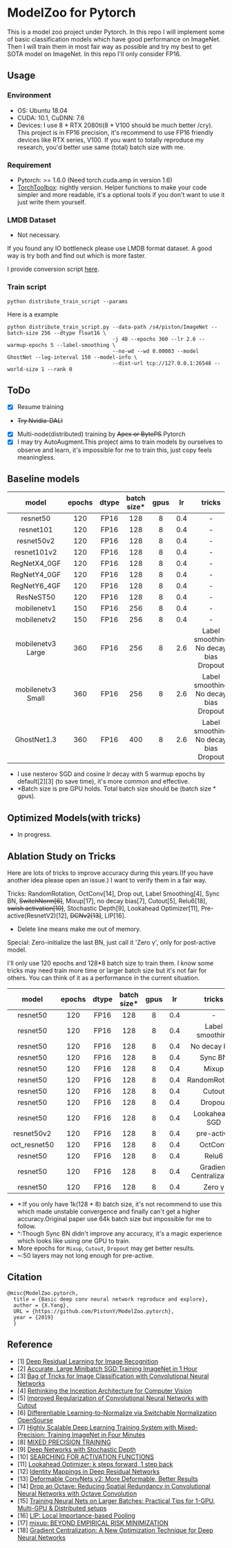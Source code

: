 # ModelZoo for Pytorch

This is a model zoo project under Pytorch. In this repo I will implement some of basic classification
models which have good performance on ImageNet. Then I will train them in most fair way as possible and
try my best to get SOTA model on ImageNet. In this repo I'll only consider FP16.


## Usage
### Environment
- OS: Ubuntu 18.04
- CUDA: 10.1, CuDNN: 7.6
- Devices: I use 8 * RTX 2080ti(8 * V100 should be much better /cry). This project is in FP16 precision, it's recommend to use FP16 friendly devices like 
RTX series, V100. If you want to totally reproduce my research, you'd better use same (total) batch size with me.

### Requirement
- Pytorch: >= 1.6.0 (Need torch.cuda.amp in version 1.6)
- [TorchToolbox](https://github.com/deeplearningforfun/torch-toolbox): nightly version.
Helper functions to make your code simpler and more readable, it's a optional tools
if you don't want to use it just write them yourself.

### LMDB Dataset
- Not necessary.

If you found any IO bottleneck please use LMDB format dataset. A good way is try both and find out
which is more faster.

I provide conversion script [here](scripts/generate_LMDB_dataset.py).

### Train script
```shell
python distribute_train_script --params
```
Here is a example
```shell
python distribute_train_script.py --data-path /s4/piston/ImageNet --batch-size 256 --dtype float16 \
                                  -j 48 --epochs 360 --lr 2.6 --warmup-epochs 5 --label-smoothing \
                                  --no-wd --wd 0.00003 --model GhostNet --log-interval 150 --model-info \
                                  --dist-url tcp://127.0.0.1:26548 --world-size 1 --rank 0
```

## ToDo
- [x] Resume training
- ~~Try Nvidia-DALI~~
- [x] Multi-node(distributed) training by ~~Apex or BytePS~~ Pytorch
- [x] I may try AutoAugment.This project aims to train models by ourselves to observe and learn,
     it's impossible for me to train this, just copy feels meaningless.

## Baseline models

|model | epochs| dtype |batch size*|gpus  | lr  |  tricks|Params(M)/FLOPs  |top1/top5  |params/logs|
|:----:|:-----:|:-----:|:---------:|:----:|:---:|:------:|:---------------:|:---------:|:---------:|
|resnet50|120  |FP16   |128        |  8   |0.4  | -      | 25.6/4.1G       |77.36/-    |[Google Drive](https://drive.google.com/drive/folders/1orshUNj-4LroO2q-vyd45c_Iz7alQ50M?usp=sharing)|
|resnet101|120 |FP16   |128        |  8   |0.4  | -      | 44.7/7.8G       |79.13/94.38|[Google Drive](https://drive.google.com/drive/folders/1nmdpX39_9KidxxUXuL0uDYpDGjavQS0M?usp=sharing)|
|resnet50v2|120|FP16   |128        |  8   |0.4  | -      | 25.6/4.1G       |77.06/93.44|[Google Drive](https://drive.google.com/drive/folders/1W_GBANCv0eOQaTmDFZ-NrNJlUay5NP-C?usp=sharing)|
|resnet101v2|120|FP16  |128        |  8   |0.4  | -      | 44.6/7.8G       |78.90/94.39|[Google Drive](https://drive.google.com/drive/folders/1L4r5S9MciLUkBzzjZwZ-vlC2xH1O1Csj?usp=sharing)|
|RegNetX4_0GF|120|FP16 |128        |  8   |0.4  | -      | 22.2/4.0G       |78.40/94.04||
|RegNetY4_0GF|120|FP16 |128        |  8   |0.4  | -      | 22.1/4.0G       |79.22/94.57||
|RegNetY6_4GF|120|FP16 |128        |  8   |0.4  | -      | 31.2/6.4G       |79.69/94.82||
|ResNeST50   |120|FP16 |128        |  8   |0.4  | -      | 27.5/4.1G       |78.62/94.28||
|mobilenetv1|150|FP16  |256        |  8   |0.4  | -      | 4.3/572.2M     |72.17/90.70|[Google Drive](https://drive.google.com/drive/folders/1n_4WTnh-anrszm1VCo35etmUsG7O4j9e?usp=sharing)|
|mobilenetv2|150|FP16  |256        |  8   |0.4  | -      | 3.5/305.3M     |71.94/90.59|[Google Drive](https://drive.google.com/drive/folders/1PqqyZ02L4h42KOVPSO6e9A0a_gVCir_b?usp=sharing)|
|mobilenetv3 Large|360|FP16  |256  |  8   |2.6  |Label smoothing No decay bias Dropout|   5.5/219M         |75.64/92.61 |[Google Drive](https://drive.google.com/drive/folders/1pZSDhNuSxSIyKq4Leyam9m5iQr1Xcpf6?usp=sharing)|
|mobilenetv3 Small|360|FP16  |256  |  8   |2.6  |Label smoothing No decay bias Dropout|   3.0/57.8M        |67.83/87.78 ||
|GhostNet1.3      |360|FP16  |400  |  8   |2.6  |Label smoothing No decay bias Dropout|   7.4/230.4M       |75.78/92.77 |[Google Drive](https://drive.google.com/drive/folders/1-s0VujC1BAC-H2NGTtQ1-QHOlMNerieD?usp=sharing)|



- I use nesterov SGD and cosine lr decay with 5 warmup epochs by default[2][3] (to save time), it's more common and effective.
- *Batch size is pre GPU holds. Total batch size should be (batch size * gpus).


## Optimized Models(with tricks)
- In progress.

## Ablation Study on Tricks

Here are lots of tricks to improve accuracy during this years.(If you have another idea please open an issue.)
I want to verify them in a fair way.


Tricks: RandomRotation, OctConv[14], Drop out, Label Smoothing[4], Sync BN, ~~SwitchNorm[6]~~, Mixup[17], no decay bias[7], 
Cutout[5], Relu6[18], ~~swish activation[10]~~, Stochastic Depth[9], Lookahead Optimizer[11], Pre-active(ResnetV2)[12],
~~DCNv2[13]~~, LIP[16].

- Delete line means make me out of memory.

Special: Zero-initialize the last BN, just call it 'Zero γ', only for post-active model.

I'll only use 120 epochs and 128*8 batch size to train them.
I know some tricks may need train more time or larger batch size but it's not fair for others.
You can think of it as a performance in the current situation.


|model | epochs| dtype |batch size*|gpus  | lr  |  tricks|degree|top1/top5  |improve |params/logs|
|:----:|:-----:|:-----:|:---------:|:----:|:---:|:------:|:----:|:---------:|:------:|:----:|
|resnet50|120  |FP16   |128        | 8    |0.4  | -      |   -  |77.36/-    |baseline|[Google Drive](https://drive.google.com/drive/folders/1orshUNj-4LroO2q-vyd45c_Iz7alQ50M?usp=sharing)|
|resnet50|120  |FP16   |128        | 8    |0.4  |Label smoothing|smoothing=0.1|77.78/93.80 |**+0.42** |[Google Drive](https://drive.google.com/drive/folders/1CO8Fmbiy1TgEvdpU-KKV7AHIa7EanaqG?usp=sharing)|
|resnet50|120  |FP16   |128        | 8    |0.4  |No decay bias  |-            |77.28/93.61*|-0.08 |[Google Drive](https://drive.google.com/drive/folders/1oYC3EjLn-2nnWrS_UrhaP_3YY3uhWzhz?usp=sharing)|
|resnet50|120  |FP16   |128        | 8    |0.4  |Sync BN        |-            |77.31/93.49^|-0.05 |[Google Drive](https://drive.google.com/drive/folders/1QW2LSl7JsTcnCGM289N9wA-xkjkuhBvg?usp=sharing)|
|resnet50|120  |FP16   |128        | 8    |0.4  |Mixup          |alpha=0.2    |77.49/93.73 |**+0.13** |missing|
|resnet50|120  |FP16   |128        | 8    |0.4  |RandomRotation |degree=15    |76.64/93.28 |-1.15 |[Google Drive](https://drive.google.com/drive/folders/1FYmTVStop4VT5LA9RCPUbWPnzGsEJoCy?usp=sharing)|
|resnet50|120  |FP16   |128        | 8    |0.4  |Cutout         |read code    |77.44/93.62 |**+0.08** |[Google Drive](https://drive.google.com/drive/folders/1HhDTDkj6Zg_oJT-5TQZu1RP-CYs1fr3U?usp=sharing)|
|resnet50|120  |FP16   |128        | 8    |0.4  |Dropout        |rate=0.3     |77.11/93.58 |-0.25 |[Google Drive](https://drive.google.com/drive/folders/1sA6e8sewz-Za6ySUUJcLpiTjV9V1Fk8f?usp=sharing)|
|resnet50|120  |FP16   |128        | 8    |0.4  |Lookahead-SGD  |    -        |77.23/93.39 |-0.13 |[Google Drive](https://drive.google.com/drive/folders/1gC8pD7CDDQ7haBKhNBNqj8i9Xsk3cNla?usp=sharing)|
|resnet50v2|120  |FP16 |128        | 8    |0.4  |pre-active     |    -        |77.06/93.44~|-0.30 |[Google Drive](https://drive.google.com/drive/folders/1W_GBANCv0eOQaTmDFZ-NrNJlUay5NP-C?usp=sharing)|
|oct_resnet50|120  |FP16 |128      | 8    |0.4  |OctConv        |alpha=0.125  |-|-||
|resnet50|120  |FP16   |128        | 8    |0.4  |Relu6          |             |77.28/93.5  |-0.08 |[Google Drive](https://drive.google.com/drive/folders/1en9SQq2ZeswaZoTiYDAR_vQS3YAJU5gq?usp=sharing)|
|resnet50|120  |FP16   |128        | 8    |0.4  |Gradient Centralization|Conv only|77.40/93.57 |**+0.40**||
|resnet50|120  |FP16   |128        | 8    |0.4  |Zero γ         |             |77.24/- |**+0.24**||


- *:If you only have 1k(128 * 8) batch size, it's not recommend to use this which made unstable convergence and finally 
    can't get a higher accuracy.Original paper use 64k batch size but impossible for me to follow.
- ^:Though Sync BN didn't improve any accuracy, it's a magic experience which looks like using one GPU to train.
- More epochs for `Mixup`, `Cutout`, `Dropout` may get better results.
- ~:50 layers may not long enough for pre-active.

## Citation
```
@misc{ModelZoo.pytorch,
  title = {Basic deep conv neural network reproduce and explore},
  author = {X.Yang},
  URL = {https://github.com/PistonY/ModelZoo.pytorch},
  year = {2019}
  }
```

## Reference
- [1] [Deep Residual Learning for Image Recognition](https://arxiv.org/pdf/1512.03385.pdf)
- [2] [Accurate, Large Minibatch SGD:Training ImageNet in 1 Hour](https://arxiv.org/pdf/1706.02677.pdf)
- [3] [Bag of Tricks for Image Classification with Convolutional Neural Networks](https://arxiv.org/pdf/1812.01187.pdf)
- [4] [Rethinking the Inception Architecture for Computer Vision](https://arxiv.org/pdf/1512.00567.pdf)
- [5] [Improved Regularization of Convolutional Neural Networks with Cutout](https://arxiv.org/pdf/1708.04552.pdf)
- [6] [Differentiable Learning-to-Normalize via Switchable Normalization](https://arxiv.org/pdf/1806.10779.pdf) [OpenSourse](https://github.com/switchablenorms/Switchable-Normalization)
- [7] [Highly Scalable Deep Learning Training System with Mixed-Precision: Training ImageNet in Four Minutes](https://arxiv.org/pdf/1807.11205.pdf)
- [8] [MIXED PRECISION TRAINING](https://arxiv.org/pdf/1710.03740.pdf)
- [9] [Deep Networks with Stochastic Depth](https://arxiv.org/pdf/1603.09382.pdf)
- [10] [SEARCHING FOR ACTIVATION FUNCTIONS](https://arxiv.org/pdf/1710.05941.pdf)
- [11] [Lookahead Optimizer: k steps forward, 1 step back](https://arxiv.org/abs/1907.08610)
- [12] [Identity Mappings in Deep Residual Networks](https://arxiv.org/pdf/1603.05027.pdf)
- [13] [Deformable ConvNets v2: More Deformable, Better Results](https://arxiv.org/pdf/1811.11168.pdf)
- [14] [Drop an Octave: Reducing Spatial Redundancy in Convolutional Neural Networks with Octave Convolution](https://export.arxiv.org/pdf/1904.05049)
- [15] [Training Neural Nets on Larger Batches: Practical Tips for 1-GPU, Multi-GPU & Distributed setups](https://medium.com/huggingface/training-larger-batches-practical-tips-on-1-gpu-multi-gpu-distributed-setups-ec88c3e51255)
- [16] [LIP: Local Importance-based Pooling](https://arxiv.org/pdf/1908.04156v1.pdf)
- [17] [mixup: BEYOND EMPIRICAL RISK MINIMIZATION](https://arxiv.org/pdf/1710.09412.pdf)
- [18] [Gradient Centralization: A New Optimization Technique for Deep Neural Networks](https://arxiv.org/pdf/2004.01461.pdf)